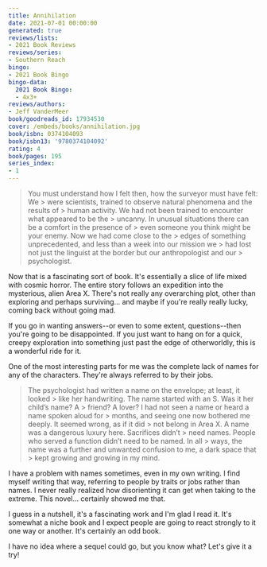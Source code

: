 ```yaml
---
title: Annihilation
date: 2021-07-01 00:00:00
generated: true
reviews/lists:
- 2021 Book Reviews
reviews/series:
- Southern Reach
bingo:
- 2021 Book Bingo
bingo-data:
  2021 Book Bingo:
  - 4x3+
reviews/authors:
- Jeff VanderMeer
book/goodreads_id: 17934530
cover: /embeds/books/annihilation.jpg
book/isbn: 0374104093
book/isbn13: '9780374104092'
rating: 4
book/pages: 195
series_index:
- 1
---
```

> You must understand how I felt then, how the surveyor must have felt: We > were scientists, trained to observe natural phenomena and the results of > human activity. We had not been trained to encounter what appeared to be the > uncanny. In unusual situations there can be a comfort in the presence of > even someone you think might be your enemy. Now we had come close to the > edges of something unprecedented, and less than a week into our mission we > had lost not just the linguist at the border but our anthropologist and our > psychologist.

Now that is a fascinating sort of book. It's essentially a slice of life mixed with cosmic horror. The entire story follows an expedition into the mysterious, alien Area X. There's not really any overarching plot, other than exploring and perhaps surviving... and maybe if you're really really lucky, coming back without going mad.  

<!--more-->

If you go in wanting answers--or even to some extent, questions--then you're going to be disappointed. If you just want to hang on for a quick, creepy exploration into something just past the edge of otherworldly, this is a wonderful ride for it.  

One of the most interesting parts for me was the complete lack of names for any of the characters. They're always referred to by their jobs.  

> The psychologist had written a name on the envelope; at least, it looked > like her handwriting. The name started with an S. Was it her child’s name? A > friend? A lover? I had not seen a name or heard a name spoken aloud for > months, and seeing one now bothered me deeply. It seemed wrong, as if it did > not belong in Area X. A name was a dangerous luxury here. Sacrifices didn’t > need names. People who served a function didn’t need to be named. In all > ways, the name was a further and unwanted confusion to me, a dark space that > kept growing and growing in my mind.

I have a problem with names sometimes, even in my own writing. I find myself writing that way, referring to people by traits or jobs rather than names. I never really realized how disorienting it can get when taking to the extreme. This novel... certainly showed me that.  

I guess in a nutshell, it's a fascinating work and I'm glad I read it. It's somewhat a niche book and I expect people are going to react strongly to it one way or another. It's certainly an odd book.  

I have no idea where a sequel could go, but you know what? Let's give it a try!